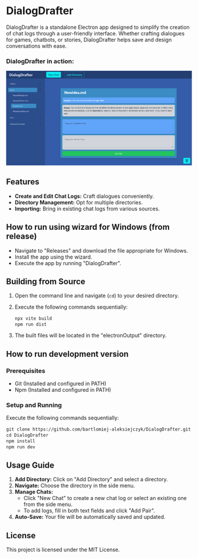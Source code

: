 # DialogDrafter
DialogDrafter is a standalone Electron app designed to simplify the creation of chat logs through a user-friendly interface. Whether crafting dialogues for games, chatbots, or stories, DialogDrafter helps save and design conversations with ease.

### DialogDrafter in action:

![demonstration-01.png](design-docs%2Fscreenshots%2Fdemonstration-01.png?raw=true "Sample screen")

## Features
- **Create and Edit Chat Logs:** Craft dialogues conveniently.
- **Directory Management:** Opt for multiple directories.
- **Importing:** Bring in existing chat logs from various sources.
## How to run using wizard for Windows (from release)
* Navigate to "Releases" and download the file appropriate for Windows.
* Install the app using the wizard.
* Execute the app by running "DialogDrafter".
## Building from Source

1. Open the command line and navigate (`cd`) to your desired directory.
2. Execute the following commands sequentially:

   ```shell
   npx vite build
   npm run dist
   ```

3. The built files will be located in the "electronOutput" directory.

## How to run development version
### Prerequisites

- Git (Installed and configured in PATH)
- Npm (Installed and configured in PATH)

### Setup and Running

Execute the following commands sequentially:

```shell
git clone https://github.com/bartlomiej-aleksiejczyk/DialogDrafter.git
cd DialogDrafter
npm install
npm run dev
```
## Usage Guide

1. **Add Directory:** Click on "Add Directory" and select a directory.
2. **Navigate:** Choose the directory in the side menu.
3. **Manage Chats:**
    - Click "New Chat" to create a new chat log or select an existing one from the side menu.
    - To add logs, fill in both text fields and click "Add Pair".
4. **Auto-Save:** Your file will be automatically saved and updated.
## License
This project is licensed under the MIT License.